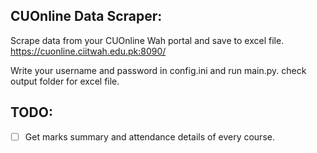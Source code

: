 CUOnline Data Scraper:
----------------------

Scrape data from your CUOnline Wah portal and save to excel file.
https://cuonline.ciitwah.edu.pk:8090/

Write your username and password in config.ini and run main.py.
check output folder for excel file.

TODO:
-----
- [ ] Get marks summary and attendance details of every course.

